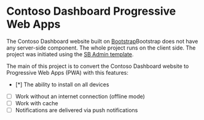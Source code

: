 ﻿# Contoso Dashboard Progressive Web Apps

The Contoso Dashboard website built on [Bootstrap](https://getbootstrap.com/)Bootstrap does not have any server-side component. The whole project runs on the client side. The project was initiated using the [SB Admin template](https://startbootstrap.com/template-overviews/sb-admin/).

The main of this project is to convert the Contoso Dashboard website to Progressive Web Apps (PWA) with this features:

- [*] The ability to install on all devices
- [ ] Work without an internet connection (offline mode)
- [ ] Work with cache
- [ ] Notifications are delivered via push notifications
